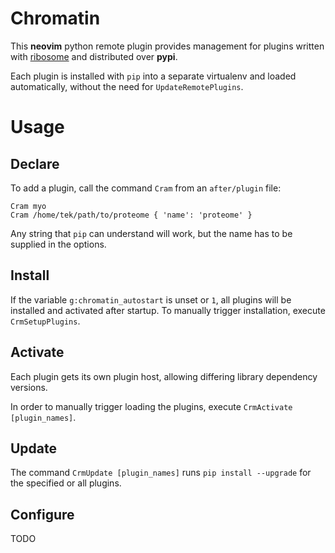 # Chromatin

This **neovim** python remote plugin provides management for plugins written with [ribosome] and distributed over
**pypi**.

Each plugin is installed with `pip` into a separate virtualenv and loaded automatically, without the need for
`UpdateRemotePlugins`.

# Usage

## Declare
To add a plugin, call the command `Cram` from an `after/plugin` file:

```viml
Cram myo
Cram /home/tek/path/to/proteome { 'name': 'proteome' }
```

Any string that `pip` can understand will work, but the name has to be supplied in the options.

## Install

If the variable `g:chromatin_autostart` is unset or `1`, all plugins will be installed and activated after startup.
To manually trigger installation, execute `CrmSetupPlugins`.

## Activate

Each plugin gets its own plugin host, allowing differing library dependency versions.

In order to manually trigger loading the plugins, execute `CrmActivate [plugin_names]`.

## Update

The command `CrmUpdate [plugin_names]` runs `pip install --upgrade` for the specified or all plugins.

## Configure

TODO

[ribosome]: https://github.com/tek/ribosome
